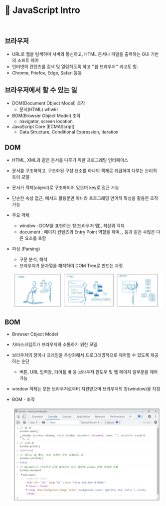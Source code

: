 # 📒 JavaScript Intro

<br>

## 브라우저

- URL로 웹을 탐색하며 서버와 통신하고, HTML 문서나 파일을 출력하는 GUI 기반의 소프트 웨어
- 인터넷의 컨텐츠를 검색 및 열람하도록 하고 ''웹 브라우저'' 라고도 함.
- Chrome, Friefox, Edge, Safari 등등



## 브라우저에서 할 수 있는 일

- DOM(Document Object Model) 조작
  - 문서(HTML) whwkr
- BOM(Browser Object Model) 조작
  - navigator, screen location
- JavaScript Core (ECMAScript)
  - Data Structure, Conditional Expression, Iteration



## DOM

- HTML, XML과 같은 문서를 다루기 위한 프로그래밍 인터페이스

- 문서를 구조화하고, 구조화된 구성 요소를 하나의 객체로 취급하여 다루는 논리적 트리 모델

- 문서가 객체(object)로 구조화되어 있으며 key로 접근 가능

- 단순한 속성 접근, 메서드 활용뿐만 아니라 프로그래밍 언어적 특성을 활용한 조작 가능

- 주요 객체

  - window : DOM을 표현하는 창(브라우저 탭), 최상위 객체
  - document : 페이지 컨텐츠의 Entry Point 역할을 하며, <head>, <body> 등과 같은 수많은 다른 요소를 포함

- 파싱 (Parsing)

  - 구문 분석, 해석
  - 브라우저가 문자열을 해석하여 DOM Tree로 만드는 과정

  ![image-20220425193625965](JavaScript%20%EA%B8%B0%EC%B4%88.assets/image-20220425193625965.png)



## BOM

- Browser Object Model

- 자바스크립트가 브라우저와 소통하기 위한 모델

- 브라우저의 창이나 프레임을 추상화해서 프로그래밍적으로 제어할 수 있도록 제공하는 순단

  - 버튼, URL 입력창, 타이틀 바 등 브라우저 윈도우 및 웹 페이지 일부분을 제어 가능

- window 객체는 모든 브라우저로부터 지원받으며 브라우저의 창(window)을 지칭

- BOM - 조작

  ![image-20220425193807478](JavaScript%20%EA%B8%B0%EC%B4%88.assets/image-20220425193807478.png)

  